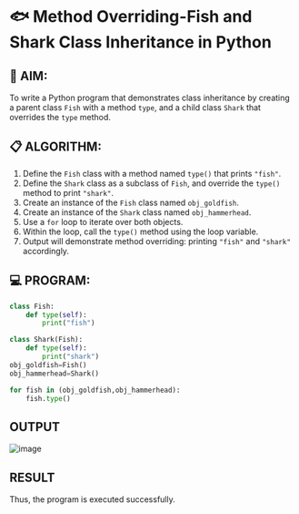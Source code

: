 # 🐟 Method Overriding-Fish and Shark Class Inheritance in Python

## 🧠 AIM:
To write a Python program that demonstrates class inheritance by creating a parent class `Fish` with a method `type`, and a child class `Shark` that overrides the `type` method.

## 📋 ALGORITHM:

1. Define the `Fish` class with a method named `type()` that prints `"fish"`.
2. Define the `Shark` class as a subclass of `Fish`, and override the `type()` method to print `"shark"`.
3. Create an instance of the `Fish` class named `obj_goldfish`.
4. Create an instance of the `Shark` class named `obj_hammerhead`.
5. Use a `for` loop to iterate over both objects.
6. Within the loop, call the `type()` method using the loop variable.
7. Output will demonstrate method overriding: printing `"fish"` and `"shark"` accordingly.

## 💻 PROGRAM:
```python
class Fish:
    def type(self):
        print("fish")

class Shark(Fish):
    def type(self):
        print("shark")
obj_goldfish=Fish()
obj_hammerhead=Shark()

for fish in (obj_goldfish,obj_hammerhead):
    fish.type()
```
## OUTPUT

![image](https://github.com/user-attachments/assets/c4aa8566-d7b5-461f-a4a2-8463a3a411fb)


## RESULT

Thus, the program is executed successfully.
